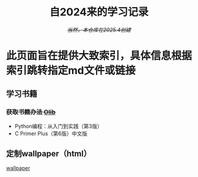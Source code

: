 <h1 align="center">自2024来的学习记录</h1>
<h6 align="center"><s>当然，本仓库在2025.4创建</s></h6>

# 此页面旨在提供大致索引，具体信息根据索引跳转指定md文件或链接

## 学习书籍
### ~~获取书籍办法 [Olib](https://github.com/shiyi-0x7f/o-lib)~~
- Python编程：从入门到实践（第3版）
- C Primer Plus（第6版）中文版

## 定制wallpaper（html）
[wallpaper](其他/前端/wallpaper专区/备注.md)